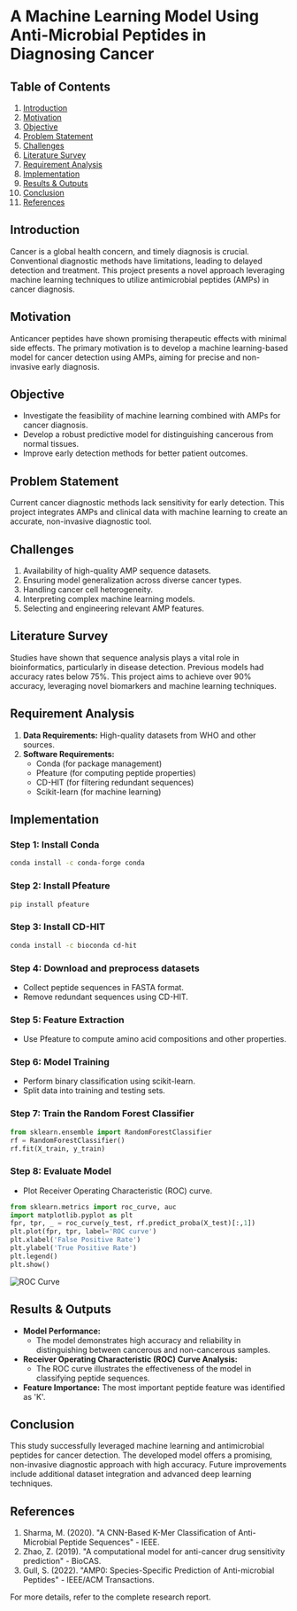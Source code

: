 # A Machine Learning Model Using Anti-Microbial Peptides in Diagnosing Cancer

## Table of Contents
1. [Introduction](#introduction)
2. [Motivation](#motivation)
3. [Objective](#objective)
4. [Problem Statement](#problem-statement)
5. [Challenges](#challenges)
6. [Literature Survey](#literature-survey)
7. [Requirement Analysis](#requirement-analysis)
8. [Implementation](#implementation)
9. [Results & Outputs](#results--outputs)
10. [Conclusion](#conclusion)
11. [References](#references)

## Introduction
Cancer is a global health concern, and timely diagnosis is crucial. Conventional diagnostic methods have limitations, leading to delayed detection and treatment. This project presents a novel approach leveraging machine learning techniques to utilize antimicrobial peptides (AMPs) in cancer diagnosis.

## Motivation
Anticancer peptides have shown promising therapeutic effects with minimal side effects. The primary motivation is to develop a machine learning-based model for cancer detection using AMPs, aiming for precise and non-invasive early diagnosis.

## Objective
- Investigate the feasibility of machine learning combined with AMPs for cancer diagnosis.
- Develop a robust predictive model for distinguishing cancerous from normal tissues.
- Improve early detection methods for better patient outcomes.

## Problem Statement
Current cancer diagnostic methods lack sensitivity for early detection. This project integrates AMPs and clinical data with machine learning to create an accurate, non-invasive diagnostic tool.

## Challenges
1. Availability of high-quality AMP sequence datasets.
2. Ensuring model generalization across diverse cancer types.
3. Handling cancer cell heterogeneity.
4. Interpreting complex machine learning models.
5. Selecting and engineering relevant AMP features.

## Literature Survey
Studies have shown that sequence analysis plays a vital role in bioinformatics, particularly in disease detection. Previous models had accuracy rates below 75%. This project aims to achieve over 90% accuracy, leveraging novel biomarkers and machine learning techniques.

## Requirement Analysis
1. **Data Requirements:** High-quality datasets from WHO and other sources.
2. **Software Requirements:**
   - Conda (for package management)
   - Pfeature (for computing peptide properties)
   - CD-HIT (for filtering redundant sequences)
   - Scikit-learn (for machine learning)

## Implementation
### Step 1: Install Conda
```bash
conda install -c conda-forge conda
```

### Step 2: Install Pfeature
```bash
pip install pfeature
```

### Step 3: Install CD-HIT
```bash
conda install -c bioconda cd-hit
```

### Step 4: Download and preprocess datasets
- Collect peptide sequences in FASTA format.
- Remove redundant sequences using CD-HIT.

### Step 5: Feature Extraction
- Use Pfeature to compute amino acid compositions and other properties.

### Step 6: Model Training
- Perform binary classification using scikit-learn.
- Split data into training and testing sets.

### Step 7: Train the Random Forest Classifier
```python
from sklearn.ensemble import RandomForestClassifier
rf = RandomForestClassifier()
rf.fit(X_train, y_train)
```

### Step 8: Evaluate Model
- Plot Receiver Operating Characteristic (ROC) curve.

```python
from sklearn.metrics import roc_curve, auc
import matplotlib.pyplot as plt
fpr, tpr, _ = roc_curve(y_test, rf.predict_proba(X_test)[:,1])
plt.plot(fpr, tpr, label='ROC curve')
plt.xlabel('False Positive Rate')
plt.ylabel('True Positive Rate')
plt.legend()
plt.show()
```

![ROC Curve](images/roc_curve.png)

## Results & Outputs
- **Model Performance:**
  - The model demonstrates high accuracy and reliability in distinguishing between cancerous and non-cancerous samples.
- **Receiver Operating Characteristic (ROC) Curve Analysis:**
  - The ROC curve illustrates the effectiveness of the model in classifying peptide sequences.
- **Feature Importance:** The most important peptide feature was identified as 'K'.

## Conclusion
This study successfully leveraged machine learning and antimicrobial peptides for cancer detection. The developed model offers a promising, non-invasive diagnostic approach with high accuracy. Future improvements include additional dataset integration and advanced deep learning techniques.

## References
1. Sharma, M. (2020). "A CNN-Based K-Mer Classification of Anti-Microbial Peptide Sequences" - IEEE.
2. Zhao, Z. (2019). "A computational model for anti-cancer drug sensitivity prediction" - BioCAS.
3. Gull, S. (2022). "AMP0: Species-Specific Prediction of Anti-microbial Peptides" - IEEE/ACM Transactions.

For more details, refer to the complete research report.

